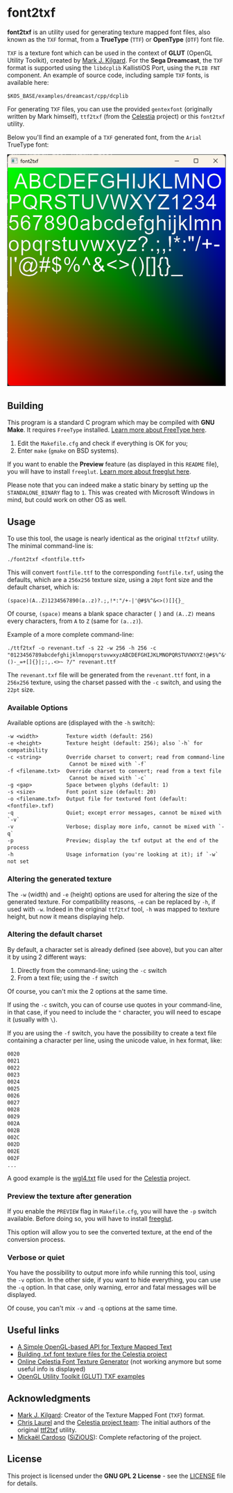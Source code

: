 # font2txf

**font2txf** is an utility used for generating texture mapped font files,
also known as the `TXF` format, from a **TrueType** (`TTF`) or **OpenType**
(`OTF`) font file.

`TXF` is a texture font which can be used in the context of **GLUT** (OpenGL
Utility Toolkit), created by [Mark J. Kilgard](https://en.wikipedia.org/wiki/Mark_Kilgard).
For the **Sega Dreamcast**, the `TXF` format is supported using the `libdcplib`
KallistiOS Port, using the `PLIB FNT` component. An example of source code,
including sample `TXF` fonts, is available here:

	$KOS_BASE/examples/dreamcast/cpp/dcplib

For generating `TXF` files, you can use the provided `gentexfont` (originally
written by Mark himself), `ttf2txf` (from the [Celestia](https://celestiaproject.space/) 
project) or this `font2txf` utility.

Below you'll find an example of a `TXF` generated font, from the `Arial`
TrueType font:

![Example](img/arial.png "Sample Arial TXF image")

## Building

This program is a standard C program which may be compiled with **GNU Make**.
It requires `FreeType` installed.
[Learn more about FreeType here](http://freetype.org/).

1. Edit the `Makefile.cfg` and check if everything is OK for you;
2. Enter `make` (`gmake` on BSD systems).

If you want to enable the **Preview** feature (as displayed in this 
`README` file), you will have to install `freeglut`. 
[Learn more about freeglut here](https://freeglut.sourceforge.net/).

Please note that you can indeed make a static binary by setting up
the `STANDALONE_BINARY` flag to `1`. This was created with Microsoft 
Windows in mind, but could work on other OS as well.

## Usage

To use this tool, the usage is nearly identical as the original `ttf2txf`
utility. The minimal command-line is:

    ./font2txf <fontfile.ttf>

This will convert `fontfile.ttf` to the corresponding `fontfile.txf`,
using the defaults, which are a `256x256` texture size, using a `20pt` font
size and the default charset, which is:

    (space)(A..Z)1234567890(a..z)?.;,!*:"/+-|'@#$%^&<>()[]{}_

Of course, `(space)` means a blank space character (` `) and `(A..Z)` means
every characters, from `A` to `Z` (same for `(a..z)`).

Example of a more complete command-line:

	./ttf2txf -o revenant.txf -s 22 -w 256 -h 256 -c "0123456789abcdefghijklmnopqrstuvwxyzABCDEFGHIJKLMNOPQRSTUVWXYZ!@#$%^&*()-_=+[]{}|;:,.<>~ ?/" revenant.ttf

The `revenant.txf` file will be generated from the `revenant.ttf` font,
in a `256x256` texture, using the charset passed with the `-c` switch, 
and using the `22pt` size.

### Available Options

Available options are (displayed with the `-h` switch):

    -w <width>         Texture width (default: 256)
    -e <height>        Texture height (default: 256); also `-h` for compatibility
    -c <string>        Override charset to convert; read from command-line
                        Cannot be mixed with `-f`
    -f <filename.txt>  Override charset to convert; read from a text file
                        Cannot be mixed with `-c`
    -g <gap>           Space between glyphs (default: 1)
    -s <size>          Font point size (default: 20)
    -o <filename.txf>  Output file for textured font (default: <fontfile>.txf)
    -q                 Quiet; except error messages, cannot be mixed with `-v`
    -v                 Verbose; display more info, cannot be mixed with `-q`
    -p                 Preview; display the txf output at the end of the process
    -h                 Usage information (you're looking at it); if `-w` not set

### Altering the generated texture

The `-w` (width) and `-e` (height) options are used for altering the size of the
generated texture. For compatibility reasons, `-e` can be replaced by `-h`, if
used with `-w`. Indeed in the original `ttf2txf` tool, `-h` was mapped to texture
height, but now it means displaying help.

### Altering the default charset

By default, a character set is already defined (see above), but you can alter it
by using 2 different ways:

1. Directly from the command-line; using the `-c` switch
2. From a text file; using the `-f` switch

Of course, you can't mix the 2 options at the same time.

If using the `-c` switch, you can of course use quotes in your command-line, in
that case, if you need to include the `"` character, you will need to escape it
(usually with `\`).

If you are using the `-f` switch, you have the possibility to create a text file
containing a character per line, using the unicode value, in hex format, like:

    0020
    0021
    0022
    0023
    0024
    0025
    0026
    0027
    0028
    0029
    002A
    002B
    002C
    002D
    002E
    002F
    ...

A good example is the [wgl4.txt](https://web.archive.org/web/20050908024112/http://www.shatters.net/~claurel/celestia/fonts/tt2txf/wgl4.txt)
file used for the [Celestia](https://celestiaproject.space/) project.

### Preview the texture after generation

If you enable the `PREVIEW` flag in `Makefile.cfg`, you will have the
`-p` switch available. Before doing so, you will have to install 
[freeglut](https://freeglut.sourceforge.net/).

This option will allow you to see the converted texture, at the end of
the conversion process.

### Verbose or quiet

You have the possibility to output more info while running this tool,
using the `-v` option. In the other side, if you want to hide everything,
you can use the `-q` option. In that case, only warning, error and fatal
messages will be displayed.

Of couse, you can't mix `-v` and `-q` options at the same time.

## Useful links

* [A Simple OpenGL-based API for Texture Mapped Text](http://sgifiles.irixnet.org/sgi/opengl/contrib/mjk/tips/TexFont/TexFont.html)
* [Building .txf font texture files for the Celestia project](https://en.wikibooks.org/wiki/Celestia/Internationalization#Building_.txf_font_texture_files)
* [Online Celestia Font Texture Generator](http://web.archive.org/web/20080413101857/http://celestia.teyssier.org/ttf2txf/index.html)
  (not working anymore but some useful info is displayed)
* [OpenGL Utility Toolkit (GLUT) TXF examples](https://www.opengl.org/archives/resources/code/samples/glut_examples/texfont/texfont.html)

## Acknowledgments

* [Mark J. Kilgard](https://github.com/markkilgard): Creator of
  the Texture Mapped Font (`TXF`) format.
* [Chris Laurel](https://www.fifthstarlabs.com/chris) and the
  [Celestia project team](https://celestiaproject.space/): 
  The initial authors of the original 
  [ttf2txf](https://web.archive.org/web/20051104023112/http://www.shatters.net/~claurel/celestia/fonts/tt2txf/)
  utility.
* [Mickaël Cardoso](http://www.mickael-cardoso.fr/) ([SiZiOUS](http://sizious.com/)): Complete refactoring of the project.

## License

This project is licensed under the **GNU GPL 2 License** - see
the [LICENSE](LICENSE) file for details.
